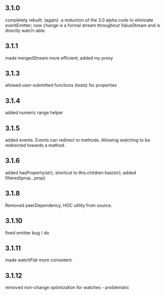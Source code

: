 ## 3.1.0

completely rebuilt. (again). 
a reduction of the 3.0 alpha code to eliminate eventEmitter;
now change is a formal stream throughout ValueStream and is directly watch-able. 

## 3.1.1

made mergedStream more efficient; added my proxy

## 3.1.3

allowed user-submitted functions (tests) for properties

## 3.1.4

added numeric range helper

## 3.1.5

added events. Events can redirect to methods.
Allowing watching to be redirected towards a method. 

## 3.1.6

added hasProperty(str), shortcut to this.children.has(str);
added filtered(prop...prop) 

## 3.1.8

Removed peerDependency, HOC utility from source.

## 3.1.10

fixed emitter bug / do

## 3.1.11

made watchFlat more consistent. 

## 3.1.12

removed non-change optimization for watches - problematic
